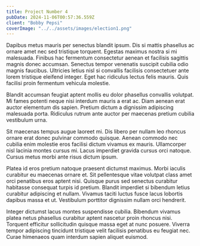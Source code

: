 ```yaml
---
title: Project Number 4
pubDate: 2024-11-06T00:57:36.559Z
client: "Bobby Pepsi"
coverImage: "../../assets/images/election1.png"
---
```


Dapibus metus mauris per senectus blandit ipsum. Dis si mattis phasellus ac ornare amet nec sed tristique torquent. Egestas maximus nostra si mi malesuada. Finibus hac fermentum consectetur aenean et facilisis sagittis magnis donec accumsan. Senectus tempor venenatis suscipit cubilia odio magnis faucibus. Ultricies letius nisl si convallis facilisis consectetuer ante lorem tristique eleifend integer. Eget hac ridiculus lectus felis mauris. Quis facilisi proin fermentum vehicula molestie.

Blandit accumsan feugiat aptent mollis eu dolor phasellus convallis volutpat. Mi fames potenti neque nisi interdum mauris a erat ac. Diam aenean erat auctor elementum dis sapien. Pretium dictum a dignissim adipiscing malesuada porta. Ridiculus rutrum ante auctor per maecenas pretium cubilia vestibulum urna.

Sit maecenas tempus augue laoreet mi. Dis libero per nullam leo rhoncus ornare erat donec pulvinar commodo quisque. Aenean commodo nec cubilia enim molestie eros facilisi dictum vivamus ex mauris. Ullamcorper nisl lacinia montes cursus mi. Lacus imperdiet gravida cursus orci natoque. Cursus metus morbi ante risus dictum ipsum.

Platea id eros pretium natoque praesent dictumst maximus. Morbi iaculis curabitur eu maecenas ornare et. Sit pellentesque vitae volutpat class amet orci penatibus eros aptent nisi. Quisque purus sed senectus curabitur habitasse consequat turpis id pretium. Blandit imperdiet si bibendum letius curabitur adipiscing et nullam. Vivamus taciti luctus fusce lacus lobortis dapibus massa et ut. Vestibulum porttitor dignissim nullam orci hendrerit.

Integer dictumst lacus montes suspendisse cubilia. Bibendum vivamus platea netus phasellus curabitur aptent nascetur proin rhoncus nisi. Torquent efficitur sollicitudin quisque massa eget at nunc posuere. Viverra tempor adipiscing tincidunt tristique velit facilisis penatibus eu feugiat nec. Curae himenaeos quam interdum sapien aliquet euismod.
